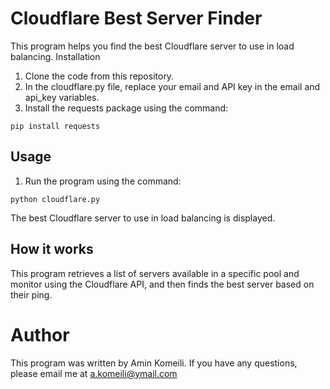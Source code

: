 # Cloudflare Best Server Finder

This program helps you find the best Cloudflare server to use in load balancing.
Installation

1. Clone the code from this repository.
2. In the cloudflare.py file, replace your email and API key in the email and api_key variables.
3. Install the requests package using the command:

`pip install requests`

## Usage

1. Run the program using the command:

`python cloudflare.py`

The best Cloudflare server to use in load balancing is displayed.

## How it works

This program retrieves a list of servers available in a specific pool and monitor using the Cloudflare API, and then finds the best server based on their ping.
# Author

This program was written by Amin Komeili. If you have any questions, please email me at a.komeili@ymail.com
